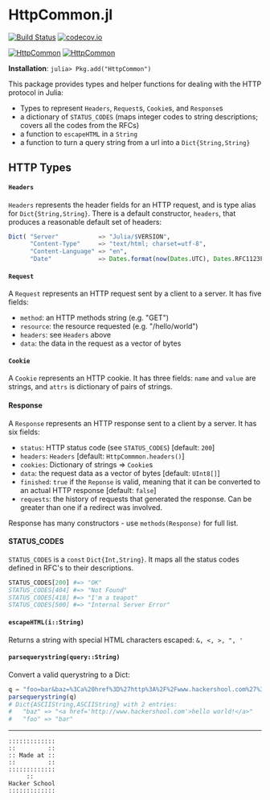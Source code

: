 # HttpCommon.jl

[![Build Status](https://travis-ci.org/JuliaWeb/HttpCommon.jl.svg?branch=master)](https://travis-ci.org/JuliaWeb/HttpCommon.jl)
[![codecov.io](http://codecov.io/github/JuliaWeb/HttpCommon.jl/coverage.svg?branch=master)](http://codecov.io/github/JuliaWeb/HttpCommon.jl?branch=master)

[![HttpCommon](http://pkg.julialang.org/badges/HttpCommon_0.3.svg)](http://pkg.julialang.org/?pkg=HttpCommon&ver=0.3)
[![HttpCommon](http://pkg.julialang.org/badges/HttpCommon_0.4.svg)](http://pkg.julialang.org/?pkg=HttpCommon&ver=0.4)

**Installation**: `julia> Pkg.add("HttpCommon")`

This package provides types and helper functions for dealing with the HTTP protocol in Julia:

* Types to represent `Headers`, `Request`s, `Cookie`s, and `Response`s
* a dictionary of `STATUS_CODES`
    (maps integer codes to string descriptions; covers all the codes from the RFCs)
* a function to `escapeHTML` in a `String`
* a function to turn a query string from a url into a `Dict{String,String}`


## HTTP Types

#### `Headers`

`Headers` represents the header fields for an HTTP request, and is type alias for `Dict{String,String}`.
There is a default constructor, `headers`, that produces a reasonable default set of headers:
```julia
Dict( "Server"           => "Julia/$VERSION",
      "Content-Type"     => "text/html; charset=utf-8",
      "Content-Language" => "en",
      "Date"             => Dates.format(now(Dates.UTC), Dates.RFC1123Format) )
```


#### `Request`

A `Request` represents an HTTP request sent by a client to a server.
It has five fields:

* `method`: an HTTP methods string (e.g. "GET")
* `resource`: the resource requested (e.g. "/hello/world")
* `headers`: see `Headers` above
* `data`: the data in the request as a vector of bytes


#### `Cookie`

A `Cookie` represents an HTTP cookie. It has three fields:
`name` and `value` are strings, and `attrs` is dictionary
of pairs of strings.


#### Response

A `Response` represents an HTTP response sent to a client by a server.
It has six fields:

* `status`: HTTP status code (see `STATUS_CODES`) [default: `200`]
* `headers`: `Headers` [default: `HttpCommmon.headers()`]
* `cookies`: Dictionary of strings => `Cookie`s
* `data`: the request data as a vector of bytes [default: `UInt8[]`]
* `finished`: `true` if the `Reponse` is valid, meaning that it can be
  converted to an actual HTTP response [default: `false`]
* `requests`: the history of requests that generated the response.
  Can be greater than one if a redirect was involved.

Response has many constructors - use `methods(Response)` for full list.


#### STATUS_CODES

`STATUS_CODES` is a `const` `Dict{Int,String}`.
It maps all the status codes defined in RFC's to their descriptions.

```julia
STATUS_CODES[200] #=> "OK"
STATUS_CODES[404] #=> "Not Found"
STATUS_CODES[418] #=> "I'm a teapot"
STATUS_CODES[500] #=> "Internal Server Error"
```

#### `escapeHTML(i::String)`

Returns a string with special HTML characters escaped: `&, <, >, ", '`


#### `parsequerystring(query::String)`

Convert a valid querystring to a Dict:

```julia
q = "foo=bar&baz=%3Ca%20href%3D%27http%3A%2F%2Fwww.hackershool.com%27%3Ehello%20world%21%3C%2Fa%3E"
parsequerystring(q)
# Dict{ASCIIString,ASCIIString} with 2 entries:
#   "baz" => "<a href='http://www.hackershool.com'>hello world!</a>"
#   "foo" => "bar"
```


---


~~~~
:::::::::::::
::         ::
:: Made at ::
::         ::
:::::::::::::
     ::
Hacker School
:::::::::::::
~~~~
